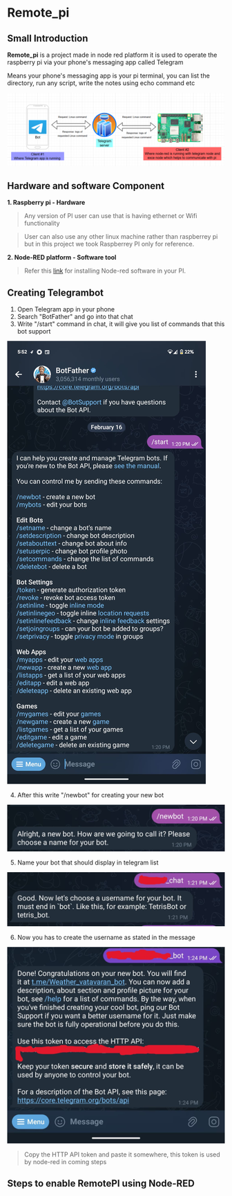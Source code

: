 # Remote_pi

## Small Introduction
**Remote_pi** is a project made in node red platform it is used to operate the raspberry pi via your phone's messaging app called Telegram 

Means your phone's messaging app is your pi terminal, you can list the directory, run any script, write the notes using echo command etc

![Block Diagram](/Images/Block_Diagram.png)

## Hardware and software Component

**1. Raspberry pi - Hardware** 
>Any version of PI user can use that is having ethernet or Wifi functionality

>User can also use any other linux machine rather than raspberrey pi but in this project we took Raspberrey PI only for reference. 

**2. Node-RED platform - Software tool**
 >Refer this [link](https://nodered.org/docs/getting-started/raspberrypi) for installing Node-red software in your PI.

 ## Creating Telegrambot 

 1. Open Telegram app in your phone
 2. Search "BotFather" and go into that chat
 3. Write "/start" command in chat, it will give you list of commands that this bot support

 ![start](/Images/start_new_bot.jpg)

 4. After this write "/newbot" for creating your new bot

 ![create](/Images/create_new_bot.jpg) 

 5. Name your bot that should display in telegram list 

 ![created](/Images/Bot_name_done_2.jpg)

 6. Now you has to create the username as stated in the message 

 ![username](/Images/Bot_done.jpg)

 >Copy the HTTP API token and paste it somewhere, this token is used by node-red in coming steps 

 ## Steps to enable RemotePI using Node-RED






